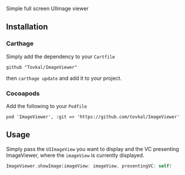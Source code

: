 Simple full screen UIImage viewer

## Installation

### Carthage

Simply add the dependency to your `Cartfile`

```
github "Tovkal/ImageViewer"
```

then `carthage update` and add it to your project.

### Cocoapods

Add the following to your `Podfile`

```
pod 'ImageViewer', :git => 'https://github.com/tovkal/ImageViewer'
```


## Usage

Simply pass the `UIImageView` you want to display and the VC presenting ImageViewer, where the `imageView` is currently displayed.

```Swift
ImageViewer.showImage(imageView: imageView, presentingVC: self)
```
